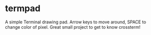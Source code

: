 # termpad

A simple Terminal drawing pad. Arrow keys to move around, SPACE to change color of pixel. Great small project to get to know crossterm!